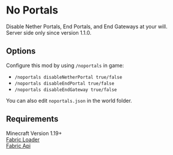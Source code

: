 # No Portals

Disable Nether Portals, End Portals, and End Gateways at your will.  
Server side only since version 1.1.0.  

## Options

Configure this mod by using `/noportals` in game:
- `/noportals disableNetherPortal true/false`
- `/noportals disableEndPortal true/false`
- `/noportals disableEndGateway true/false`

You can also edit `noportals.json` in the world folder.  

## Requirements

Minecraft Version 1.19+  
[Fabric Loader](https://fabricmc.net/)  
[Fabric Api](https://minecraft.curseforge.com/projects/fabric/files)  
